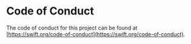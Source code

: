 # Code of Conduct

The code of conduct for this project can be found at [https://swift.org/code-of-conduct](https://swift.org/code-of-conduct).